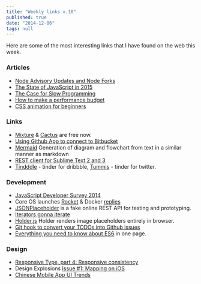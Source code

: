 ```yaml
---
title: "Weekly links v.10"
published: true
date: "2014-12-06"
tags: null
---
```


Here are some of the most interesting links that I have found on the web this week.

### Articles

- [Node Advisory Updates and Node Forks](http://dailyjs.com/2014/12/05/node-forks/)
- [The State of JavaScript in 2015](http://www.breck-mckye.com/blog/2014/12/the-state-of-javascript-in-2015/)
- [The Case for Slow Programming](http://ventrellathing.wordpress.com/2013/06/18/the-case-for-slow-programming/)
- [How to make a performance budget](http://danielmall.com/articles/how-to-make-a-performance-budget/)
- [CSS animation for beginners](http://robots.thoughtbot.com/css-animation-for-beginners)

### Links

- [Mixture](http://mixture.io/blog/free/)
  & [Cactus](http://cactusformac.com/blog/posts/cactus-and-glueprint.html) are
  free now.
- [Using Github App to connect to
  Bitbucket](http://www.slideshare.net/liamdempsey/using-the-github-app-to-connect-to-bitbucket)
- [Mermaid](https://github.com/knsv/mermaid) Generation of diagram and flowchart from text in a similar manner as markdown
- [REST client for Sublime Text 2 and 3](https://github.com/pjdietz/rester-sublime-http-client)
- [Tindddle](https://tindddle.com/) - tinder for dribbble,
  [Tummis](http://www.tummis.com/) - tinder for twitter.

### Development

- [JavaScript Developer Survey 2014](http://dailyjs.com/2014/12/01/javascript-survey/)
- Core OS launches [Rocket](https://coreos.com/blog/rocket/) & Docker
  [replies](http://blog.docker.com/2014/12/initial-thoughts-on-the-rocket-announcement/)
- [JSONPlaceholder](http://jsonplaceholder.typicode.com/) is a fake online REST
  API for testing and prototyping.
- [Iterators gonna iterate](http://jakearchibald.com/2014/iterators-gonna-iterate/)
- [Holder.js](http://holderjs.com/) Holder renders image placeholders entirely
  in browser.
- [Git hook to convert your TODOs into Github issues](https://github.com/naholyr/github-todos)
- [Everything you need to know about
  ES6](http://espadrine.github.io/New-In-A-Spec/es6/) in one page.

### Design

- [Responsive Type, part 4: Responsive consistency](http://8gramgorilla.com/responsive-type-part-4-responsive-consistency/)
- Design Explosions [Issue #1: Mapping on iOS](https://medium.com/@uxlaunchpad/design-explosions-mapping-on-ios-ad4ec6ba5c59)
- [Chinese Mobile App UI Trends](http://dangrover.com/blog/2014/12/01/chinese-mobile-app-ui-trends.html)
